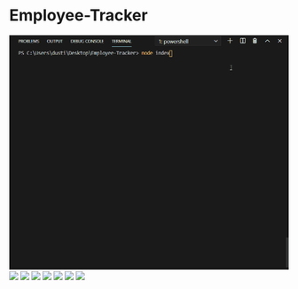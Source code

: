 # Employee-Tracker
![](assets/viewemp.gif)
![](viewdept)
![](viewrole)
![](addemp)
![](adddept)
![](addrole)
![](testall)
![](updaterole)
